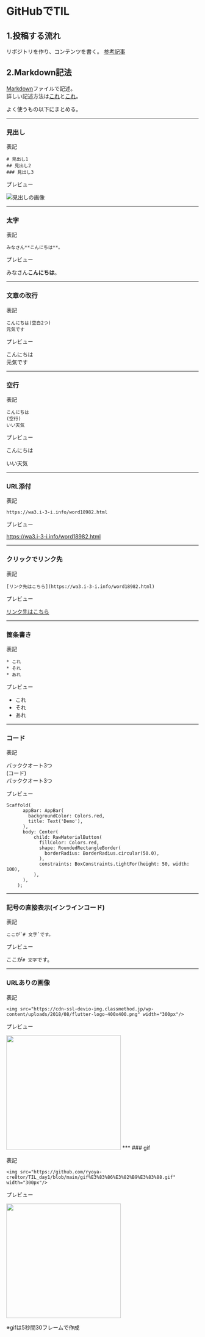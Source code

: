 # GitHubでTIL

## 1.投稿する流れ
リポジトリを作り、コンテンツを書く。
[参考記事](https://www.asobou.co.jp/blog/web/github-til)

## 2.Markdown記法
[Markdown](https://wa3.i-3-i.info/word18982.html)ファイルで記述。  
詳しい記述方法は[これ](https://gist.github.com/mignonstyle/083c9e1651d7734f84c99b8cf49d57fa)と[これ](https://qiita.com/do7be/items/d21405a3d243dde37f92)。

よく使うもの以下にまとめる。
***
### 見出し
表記  

```
# 見出し1
## 見出し2
### 見出し3
```

プレビュー  

![見出しの画像](https://github.com/ryoya-cre8tor/TIL_day1/blob/main/%E3%82%B9%E3%82%AF%E3%83%AA%E3%83%BC%E3%83%B3%E3%82%B7%E3%83%A7%E3%83%83%E3%83%88%202021-06-28%2017.52.23.png)
***
### 太字

表記

```
みなさん**こんにちは**。
```

プレビュー

みなさん**こんにちは**。
***
### 文章の改行  
表記

```
こんにちは(空白2つ)
元気です
```

プレビュー

こんにちは  
元気です  
***
### 空行
表記

```
こんにちは
(空行)
いい天気
```

プレビュー

こんにちは

いい天気
***
### URL添付
表記

```
https://wa3.i-3-i.info/word18982.html
```

プレビュー

https://wa3.i-3-i.info/word18982.html
***
### クリックでリンク先
表記

```
[リンク先はこちら](https://wa3.i-3-i.info/word18982.html)
```

プレビュー

[リンク先はこちら](https://wa3.i-3-i.info/word18982.html)
***
### 箇条書き
表記

```
* これ
* それ
* あれ
```

プレビュー
* これ  
* それ  
* あれ  
***
### コード
表記

バッククオート3つ  
(コード)  
バッククオート3つ

プレビュー

```
Scaffold(
      appBar: AppBar(
        backgroundColor: Colors.red,
        title: Text('Demo'),
      ),
      body: Center(
          child: RawMaterialButton(
            fillColor: Colors.red,
            shape: RoundedRectangleBorder(
              borderRadius: BorderRadius.circular(50.0),
            ),
            constraints: BoxConstraints.tightFor(height: 50, width: 100),
          ),
      ),
    );
```
***
### 記号の直接表示(インラインコード)
表記

```
ここが`# 文字`です。
```
プレビュー

ここが`# 文字`です。
***
### URLありの画像

表記
```
<img src="https://cdn-ssl-devio-img.classmethod.jp/wp-content/uploads/2018/08/flutter-logo-400x400.png" width="300px"/>
```

プレビュー

<img src="https://cdn-ssl-devio-img.classmethod.jp/wp-content/uploads/2018/08/flutter-logo-400x400.png" width="300px"/>
***
### gif

表記
```
<img src="https://github.com/ryoya-cre8tor/TIL_day1/blob/main/gif%E3%83%86%E3%82%B9%E3%83%88.gif" width="300px"/>
```


プレビュー

<img src="https://github.com/ryoya-cre8tor/TIL_day1/blob/main/gif%E3%83%86%E3%82%B9%E3%83%88.gif" width="300px"/>

※gifは5秒間30フレームで作成


